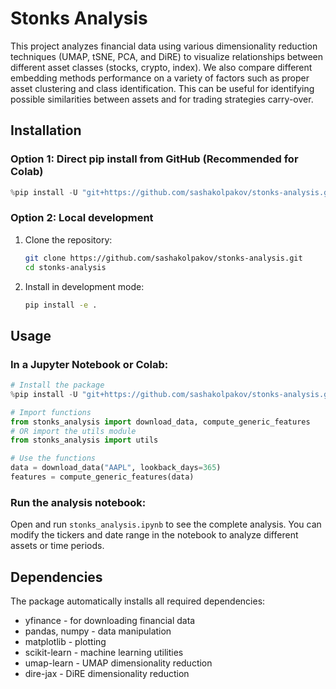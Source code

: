 # Stonks Analysis

This project analyzes financial data using various dimensionality reduction techniques (UMAP, tSNE, PCA, and DiRE) to visualize relationships between different asset classes (stocks, crypto, index). We also compare different embedding methods performance on a variety of factors such as proper asset clustering and class identification. This can be useful for identifying possible similarities between assets and for trading strategies carry-over. 

## Installation

### Option 1: Direct pip install from GitHub (Recommended for Colab)
```python
%pip install -U "git+https://github.com/sashakolpakov/stonks-analysis.git@main"
```

### Option 2: Local development
1. Clone the repository:
   ```bash
   git clone https://github.com/sashakolpakov/stonks-analysis.git
   cd stonks-analysis
   ```
2. Install in development mode:
   ```bash
   pip install -e .
   ```

## Usage

### In a Jupyter Notebook or Colab:
```python
# Install the package
%pip install -U "git+https://github.com/sashakolpakov/stonks-analysis.git@main"

# Import functions
from stonks_analysis import download_data, compute_generic_features
# OR import the utils module
from stonks_analysis import utils

# Use the functions
data = download_data("AAPL", lookback_days=365)
features = compute_generic_features(data)
```

### Run the analysis notebook:
Open and run `stonks_analysis.ipynb` to see the complete analysis. You can modify the tickers and date range in the notebook to analyze different assets or time periods.

## Dependencies

The package automatically installs all required dependencies:
- yfinance - for downloading financial data
- pandas, numpy - data manipulation
- matplotlib - plotting
- scikit-learn - machine learning utilities
- umap-learn - UMAP dimensionality reduction
- dire-jax - DiRE dimensionality reduction
